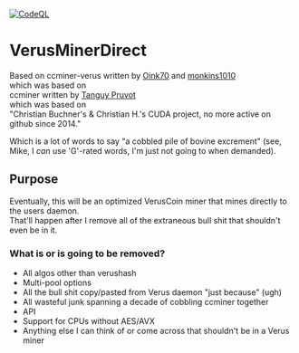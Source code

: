 [![CodeQL](https://github.com/ComputerGenieCo/VerusMinerDirect/actions/workflows/codeql.yml/badge.svg)](https://github.com/ComputerGenieCo/VerusMinerDirect/actions/workflows/codeql.yml)
# VerusMinerDirect

Based on ccminer-verus written by [Oink70](https://github.com/Oink70) and [monkins1010](https://github.com/monkins1010)  
which was based on  
ccminer written by [Tanguy Pruvot](https://github.com/tpruvot/ccminer)  
which was based on  
"Christian Buchner's &amp; Christian H.'s CUDA project, no more active on github since 2014."  

Which is a lot of words to say "a cobbled pile of bovine excrement" (see, Mike, I *can* use 'G'-rated words, I'm just not going to when demanded).

## Purpose

Eventually, this will be an optimized VerusCoin miner that mines directly to the users daemon.  
That'll happen after I remove all of the extraneous bull shit that shouldn't even be in it.

### What is or is going to be removed?
* All algos other than verushash
* Multi-pool options
* All the bull shit copy/pasted from Verus daemon "just because" (ugh)
* All wasteful junk spanning a decade of cobbling ccminer together
* API
* Support for CPUs without AES/AVX
* Anything else I can think of or come across that shouldn't be in a Verus miner